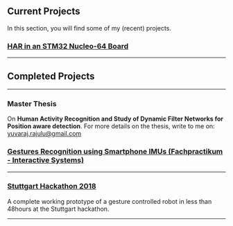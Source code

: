 ## Current Projects
In this section, you will find some of my (recent) projects. 

### [HAR in an STM32 Nucleo-64 Board](https://github.com/Yuvaraj8blr/yuvaraj8blr.github.io/blob/master/blogs/STM32CubeAI/Overview.md)

-----
## Completed Projects
-----

### Master Thesis
On **Human Activity Recognition and Study of Dynamic Filter Networks for Position aware detection**. 
For more details on the thesis, write to me on: [yuvaraj.rajulu@gmail.com](mailto:yuvaraj.rajulu@gmail.com)

### [Gestures Recognition using Smartphone IMUs (Fachpractikum - Interactive Systems)](https://github.com/Yuvaraj8blr/Gesture-Recognition-using-Smartphone-IMUs)

-----

### [Stuttgart Hackathon 2018](https://github.com/Yuvaraj8blr/yuvaraj8blr.github.io/blob/master/blogs/StuttgartHackathon2018/StuttgartHackathon_2018.md)
A complete working prototype of a gesture controlled robot in less than 48hours at the Stuttgart hackathon.

-----
